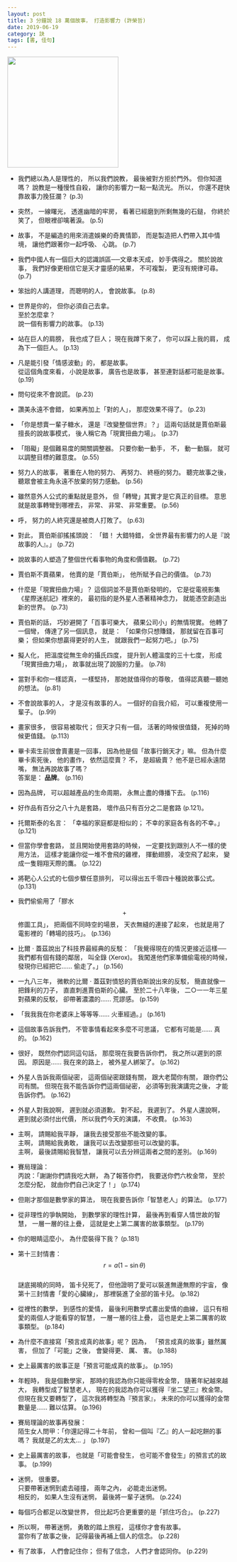 ```yaml
---
layout: post
title: 3 分鐘說 18 萬個故事， 打造影響力 (許榮哲)
date: 2019-06-19
category: 訣
tags: [書, 佳句]
---
```


<img src="https://doltegg.github.io/egg/others/egg/story1.jpg" style="width:250px"/>

- 我們總以為人是理性的，
所以我們說教，
最後被對方拒於門外。
但你知道嗎？
說教是一種慢性自殺，
讓你的影響力一點一點流光。
所以，
你還不趕快靠故事力挽狂瀾？ (p.3)


- 突然，
一線曙光，
透進幽暗的牢房，
看著已經磨到所剩無幾的石鎚，
你終於笑了，
但眼裡卻噙著淚。 (p.5)

<!--more-->


- 故事，
不是編造的用來消遣娛樂的奇異情節，
而是製造把人們帶入其中情境，
讓他們跟著你一起呼吸、 心跳。 (p.7)


- 我們中國人有一個巨大的認識誤區──文章本天成，
妙手偶得之。
關於說故事，
我們好像更相信它是天才靈感的結果，
不可複製，
更沒有規律可尋。 (p.7)


- 笨拙的人講道理，
而聰明的人，
會說故事。 (p.8)


- 世界是你的，
但你必須自己去拿。<br />
至於怎麼拿？<br />
說一個有影響力的故事。 (p.13)


- 站在巨人的肩膀，
我也成了巨人；
現在我蹲下來了，
你可以踩上我的肩，
成為下一個巨人。 (p.13)


- 凡是能引發「情感波動」的， 都是故事。<br />
從這個角度來看，
小說是故事，
廣告也是故事，
甚至連對話都可能是故事。 (p.19)


- 問句從來不會說謊。 (p.23)


- 讚美永遠不會錯，
如果再加上「對的人」，
那麼效果不得了。 (p.23)


- 「你是想賣一輩子糖水，
還是『改變整個世界』？」
這兩句話就是賈伯斯最擅長的說故事模式，
後人稱它為「現實扭曲力場」。 (p.37)


- 「阻礙」是個難易度的開關調整器。
只要你動一動手，
不， 動一動腦， 就可以調整目標的難意度。 (p.55)


- 努力人的故事，
著重在人物的努力、 再努力、 終極的努力。
聽完故事之後，
聽眾會被主角永遠不放棄的努力感動。 (p.56)


- 雖然意外人公式的重點就是意外，
但「轉彎」其實才是它真正的目標。
意思就是故事轉彎到哪裡去，
非常、 非常、 非常重要。 (p.56)


- 呼， 努力的人終究還是被商人打敗了。 (p.63)


- 對此，
賈伯斯卻搖搖頭說： 「錯！ 大錯特錯，
全世界最有影響力的人是『說故事的人』。」 (p.72)


- 說故事的人塑造了整個世代看事物的角度和價值觀。 (p.72)


- 賈伯斯不賣蘋果，
他賣的是「賈伯斯」，
他所賦予自己的價值。 (p.73)


- 什麼是「現實扭曲力場」？
這個詞並不是賈伯斯發明的，
它是從電視影集《星際迷航記》裡來的，
最初指的是外星人憑著精神念力，
就能憑空創造出新的世界。 (p.73)


- 賈伯斯的話，
巧妙避開了「百事可樂大，
蘋果公司小」的無情現實。
他轉了一個彎，
傳達了另一個訊息，
就是： 「如果你只想賺錢，
那就留在百事可樂；
但如果你想贏得更好的人生，
就跟我們一起努力吧。」 (p.75)


- 擬人化，
把溫度從無生命的攝氏四度，
提升到人體溫度的三十七度，
形成「現實扭曲力場」，
故事就出現了說服的力量。 (p.78)


- 當對手和你一樣認真，
一樣堅持，
那她就值得你的尊敬，
值得認真聽一聽她的想法。 (p.81)


- 不會說故事的人，
才是沒有故事的人。
一個好的自我介紹，
可以重複使用一輩子。 (p.99)


- 畫家很多，
很容易被取代；
但天才只有一個，
活著的時候很值錢，
死掉的時候更值錢。 (p.113)


- 畢卡索生前很會賣畫是一回事，
因為他是個「故事行銷天才」嘛。
但為什麼畢卡索死後，
他的畫作，
依然這麼賣？
不， 是超級賣？
他不是已經永遠閉嘴，
無法再說故事了嗎？<br />
答案是： <b>品牌</b>。 (p.116)


- 因為品牌，
可以超越產品的生命周期，
永無止盡的傳播下去。 (p.116)


- 好作品有百分之八十九是套路，
壞作品只有百分之二是套路 (p.121)。


- 托爾斯泰的名言： 「幸福的家庭都是相似的；
不幸的家庭各有各的不幸。」 (p.121)


- 但當你學會套路，
並且開始使用套路的時候，
一定要找到跟別人不一樣的使用方法，
這樣才能讓你從一堆不會飛的雞裡，
揮動翅膀，
凌空飛了起來，
變成一隻翱翔天際的鷹。 (p.122)


- 將靶心人公式的七個步驟任意排列，
可以得出五千零四十種說故事公式。 (p.131)


- 我們偷偷用了「膠水 $$+$$ 修圖工具」，
把兩個不同時空的場景，
天衣無縫的連接了起來，
也就是用了電影裡的「轉場的技巧」。 (p.136)


- 比爾 ‧ 蓋茲說出了科技界最經典的反駁： 「我覺得現在的情況更接近這樣──我們都有個有錢的鄰居，
叫全錄 (Xerox)。
我闖進他們家準備偷電視的時候，
發現你已經把它...... 偷走了。」 (p.156)


- 一九八三年，
微軟的比爾 ‧ 蓋茲對憤怒的賈伯斯說出來的反駁，
簡直就像一把鋒利的刀子，
直直刺進賈伯斯的心臟。
至於二十八年後，
二○一一年三星對蘋果的反駁，
卻帶著濃濃的...... 荒謬感。 (p.159)


- 「我我我在你老婆床上等等等...... 火車經過。」 (p.161)


- 這個故事告訴我們，
不管事情看起來多麼不可思議，
它都有可能是...... 真的。 (p.162)


- 很好，
既然你們認同這句話，
那麼現在我要告訴你們，
我之所以遲到的原因。
原因是...... 我在來的路上，
被外星人綁架了。 (p.162)


- 外星人告訴我兩個祕密，
這兩個祕密跟錢有關，
跟大老闆你有關，
跟你們公司有關。
但現在我不能告訴你們這兩個祕密，
必須等到我演講完之後，
才能告訴你們。 (p.162)


- 外星人對我說啊，
遲到就必須道歉。
對不起，
我遲到了。
外星人還說啊，
遲到就必須付出代價，
所以我們今天的演講，
不收費。 (p.163)


- 主啊， 請賜給我平靜， 讓我去接受那些不能改變的事。<br />
主啊， 請賜給我勇敢， 讓我可以去改變那些可以改變的事。<br />
主啊， 最後請賜給我智慧， 讓我可以去分辨這兩者之間的差別。 (p.169)


- 賽局理論：<br />
丙說：「謝謝你們請我吃大餅，
為了報答你們，
我要送你們六枚金幣，
至於怎麼分配，
就由你們自己決定了！」 (p.174)


- 但剛才那個是數學家的算法，
現在我要告訴你「智慧老人」的算法。 (p.177)


- 從非理性的爭執開始，
到數學家的理性計算，
最後再到看穿人情世故的智慧，
一層一層的往上疊，
這就是史上第二厲害的故事類型。 (p.179)


- 你的眼睛這麼小，
為什麼裝得下我？ (p.181)


- 第十三封情書： $$r=a(1-\sin\theta)$$<br />
謎底揭曉的同時，
笛卡兒死了，
但他證明了愛可以裝進無邊無際的宇宙，
像第十三封情書「愛的心臟線」，
那裡裝進了全部的笛卡兒。 (p.182)


- 從裡性的數學，
到感性的愛情，
最後利用數學式畫出愛情的曲線，
這只有相愛的兩個人才能看穿的智慧，
一層一層的往上疊，
這也是史上第二厲害的故事類型。 (p.184)


- 為什麼不直接寫「預言成真的故事」呢？
因為，
「預言成真的故事」雖然厲害，
但加了「可能」之後，
會變得更、 厲、 害。 (p.188)


- 史上最厲害的故事正是「預言可能成真的故事」。 (p.195)


- 年輕時，
我是個數學家，
那時的我認為你只能得零枚金幣，
隨著年紀越來越大，
我轉型成了智慧老人，
現在的我認為你可以獲得『坐二望三』枚金幣。
但現在我又要轉型了，
這次我將轉型為『預言家』，
未來的你可以獲得的金幣數量是...... 難以估算。 (p.196)


- 賽局理論的故事再發展：<br />
陌生女人問甲：「你還記得二十年前，
曾和一個叫『乙』的人一起吃餅的事嗎？
我就是乙的太太... 」 (p.197)


- 史上最厲害的故事，
也就是「可能會發生，
也可能不會發生」的預言式的故事。 (p.199)


- 迷惘， 很重要。<br />
只要帶著迷惘到處去碰撞， 兩年之內， 必能走出迷惘。<br />
相反的， 如果人生沒有迷惘， 最後將一輩子迷惘。 (p.224)


- 每個巧合都足以改變世界，
但比起巧合更重要的是「抓住巧合」。 (p.227)


- 所以啊，
帶著迷惘，
勇敢的踏上旅程，
這樣你才會有故事。<br />
當你有了故事之後，
記得最後再補上個人的信念。 (p.228)


- 有了故事，
人們會記住你；
但有了信念，
人們才會認同你。 (p.229)
